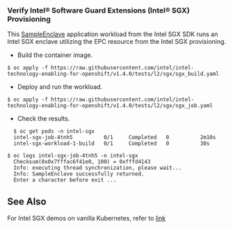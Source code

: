 ### Verify Intel® Software Guard Extensions (Intel® SGX) Provisioning
This [SampleEnclave](https://github.com/intel/linux-sgx/tree/master/SampleCode/SampleEnclave) application workload from the Intel SGX SDK runs an Intel SGX enclave utilizing the EPC resource from the Intel SGX provisioning.
* Build the container image. 
```
$ oc apply -f https://raw.githubusercontent.com/intel/intel-technology-enabling-for-openshift/v1.4.0/tests/l2/sgx/sgx_build.yaml
```

* Deploy and run the workload.
  
```
$ oc apply -f https://raw.githubusercontent.com/intel/intel-technology-enabling-for-openshift/v1.4.0/tests/l2/sgx/sgx_job.yaml
```

*	Check the results.
```
  $ oc get pods -n intel-sgx
  intel-sgx-job-4tnh5          0/1     Completed   0          2m10s
  intel-sgx-workload-1-build   0/1     Completed   0          30s
```
```
$ oc logs intel-sgx-job-4tnh5 -n intel-sgx
  Checksum(0x0x7fffac6f41e0, 100) = 0xfffd4143
  Info: executing thread synchronization, please wait...
  Info: SampleEnclave successfully returned.
  Enter a character before exit ...
```
## See Also
For Intel SGX demos on vanilla Kubernetes, refer to [link](https://github.com/intel/intel-device-plugins-for-kubernetes/tree/main/demo/sgx-sdk-demo) 

